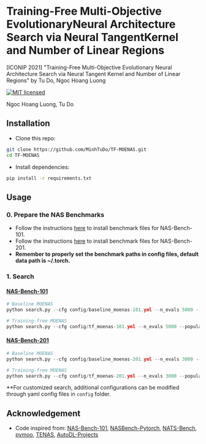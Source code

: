 # Training-Free Multi-Objective EvolutionaryNeural Architecture Search via Neural TangentKernel and Number of Linear Regions

[ICONIP 2021] "Training-Free Multi-Objective Evolutionary Neural Architecture Search via Neural Tangent Kernel and Number of Linear Regions" by Tu Do, Ngoc Hoang Luong

[![MIT licensed](https://img.shields.io/badge/license-MIT-brightgreen.svg)](LICENSE.md)

Ngoc Hoang Luong, Tu Do

## Installation

* Clone this repo:

```bash
git clone https://github.com/MinhTuDo/TF-MOENAS.git
cd TF-MOENAS
```

* Install dependencies:

```bash
pip install -r requirements.txt
```

## Usage

### 0. Prepare the NAS Benchmarks

* Follow the instructions [here](https://github.com/google-research/nasbench) to install benchmark files for NAS-Bench-101.
* Follow the instructions [here](https://github.com/D-X-Y/NATS-Bench/blob/main/README.md) to install benchmark files for NAS-Bench-201.
* **Remember to properly set the benchmark paths in config files, default data path is ~/.torch.**

### 1. Search

#### [NAS-Bench-101](https://github.com/google-research/nasbench)

```python
# Baseline MOENAS
python search.py --cfg config/baseline_moenas-101.yml --n_evals 5000 --population_size 50 --loops_if_rand 30

# Training-free MOENAS
python search.py --cfg config/tf_moenas-101.yml --n_evals 5000 --population_size 50 --loops_if_rand 30
```

#### [NAS-Bench-201](https://github.com/D-X-Y/AutoDL-Projects/blob/master/docs/NAS-Bench-201.md)

```python
# Baseline MOENAS
python search.py --cfg config/baseline_moenas-201.yml --n_evals 3000 --population_size 50 --loops_if_rand 30

# Training-free MOENAS
python search.py --cfg config/tf_moenas-201.yml --n_evals 3000 --population_size 50 --loops_if_rand 30
```

**For customized search, additional configurations can be modified through yaml config files in `config` folder.

## Acknowledgement

* Code inspired from:
[NAS-Bench-101](https://github.com/google-research/nasbench),
[NASBench-Pytorch](https://github.com/romulus0914/NASBench-PyTorch),
[NATS-Bench](https://github.com/D-X-Y/NATS-Bench),
[pymoo](https://github.com/anyoptimization/pymoo),
[TENAS](https://github.com/VITA-Group/TENAS),
[AutoDL-Projects](https://github.com/D-X-Y/AutoDL-Projects)
